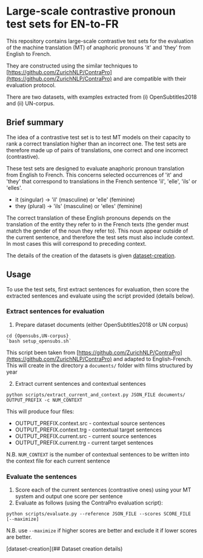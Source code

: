 # Large-scale contrastive pronoun test sets for EN-to-FR

This repository contains large-scale contrastive test sets for the evaluation of the machine translation (MT) of anaphoric pronouns 'it' and 'they' from English to French. 

They are constructed using the similar techniques to [https://github.com/ZurichNLP/ContraPro](https://github.com/ZurichNLP/ContraPro) and are compatible with their evaluation protocol.

There are two datasets, with examples extracted from (i) OpenSubtitles2018 and (ii) UN-corpus.

## Brief summary

The idea of a contrastive test set is to test MT models on their capacity to rank a correct translation higher than an incorrect one. The test sets are therefore made up of pairs of translations, one correct and one incorrect (contrastive).

These test sets are designed to evaluate anaphoric pronoun translation from English to French. This concerns selected occurrences of 'it' and 'they' that correspond to translations in the French sentence 'il', 'elle', 'ils' or 'elles'.

- it (singular) -> 'il' (masculine) or 'elle' (feminine)
- they (plural) -> 'ils' (masculine) or 'elles' (feminine)

The correct translation of these English pronouns depends on the translation of the entity they refer to in the French texts (the gender must match the gender of the noun they refer to). This noun appear outside of the current sentence, and therefore the test sets must also include context. In most cases this will correspond to preceding context.

The details of the creation of the datasets is given [dataset-creation](below).


## Usage

To use the test sets, first extract sentences for evaluation, then score the extracted sentences and evaluate using the script provided (details below).

### Extract sentences for evaluation

1. Prepare dataset documents (either OpenSubtitles2018 or UN corpus)

```
cd {Opensubs,UN-corpus}
`bash setup_opensubs.sh`
```
This script been taken from [https://github.com/ZurichNLP/ContraPro](https://github.com/ZurichNLP/ContraPro) and adapted to English-French.
This will create in the directory a `documents/` folder with films structured by year


2. Extract current sentences and contextual sentences

```
python scripts/extract_current_and_context.py JSON_FILE documents/ OUTPUT_PREFIX -c NUM_CONTEXT
```

This will produce four files:

- OUTPUT_PREFIX.context.src - contextual source sentences
- OUTPUT_PREFIX.context.trg - contextual target sentences
- OUTPUT_PREFIX.current.src - current source sentences
- OUTPUT_PREFIX.current.trg - current target sentences

N.B. `NUM_CONTEXT` is the number of contextual sentences to be written into the context file for each current sentence


### Evaluate the sentences

1. Score each of the current sentences (contrastive ones) using your MT system and output one score per sentence
2. Evaluate as follows (using the ContraPro evaluation script):

```
python scripts/evaluate.py --reference JSON_FILE --scores SCORE_FILE [--maximize]
```
N.B. use `--maximize` if higher scores are better and exclude it if lower scores are better.


[dataset-creation](## Dataset creation details)
